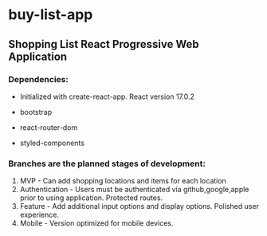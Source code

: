 # buy-list-app
## Shopping List React Progressive Web Application
### Dependencies:

* Initialized with create-react-app. React version 17.0.2

* bootstrap

* react-router-dom

* styled-components

### Branches are the planned stages of development:

1. MVP - Can add shopping locations and items for each location
2. Authentication - Users must be authenticated via github,google,apple prior to using application. Protected routes.
3. Feature - Add additional input options and display options. Polished user experience.
4. Mobile - Version optimized for mobile devices.
